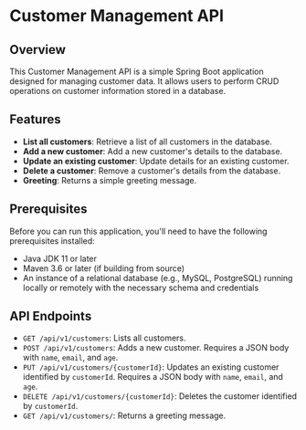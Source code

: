 # Customer Management API

## Overview

This Customer Management API is a simple Spring Boot application designed for managing customer data. It allows users to perform CRUD operations on customer information stored in a database.

## Features

- **List all customers**: Retrieve a list of all customers in the database.
- **Add a new customer**: Add a new customer's details to the database.
- **Update an existing customer**: Update details for an existing customer.
- **Delete a customer**: Remove a customer's details from the database.
- **Greeting**: Returns a simple greeting message.

## Prerequisites

Before you can run this application, you'll need to have the following prerequisites installed:
- Java JDK 11 or later
- Maven 3.6 or later (if building from source)
- An instance of a relational database (e.g., MySQL, PostgreSQL) running locally or remotely with the necessary schema and credentials


## API Endpoints

- `GET /api/v1/customers`: Lists all customers.
- `POST /api/v1/customers`: Adds a new customer. Requires a JSON body with `name`, `email`, and `age`.
- `PUT /api/v1/customers/{customerId}`: Updates an existing customer identified by `customerId`. Requires a JSON body with `name`, `email`, and `age`.
- `DELETE /api/v1/customers/{customerId}`: Deletes the customer identified by `customerId`.
- `GET /api/v1/customers/`: Returns a greeting message.


